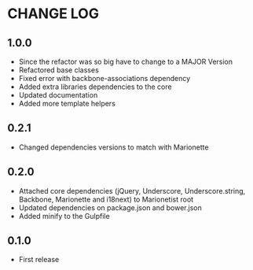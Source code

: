 # CHANGE LOG

## 1.0.0

* Since the refactor was so big have to change to a MAJOR Version
* Refactored base classes
* Fixed error with backbone-associations dependency
* Added extra libraries dependencies to the core
* Updated documentation
* Added more template helpers

## 0.2.1

* Changed dependencies versions to match with Marionette

## 0.2.0

* Attached core dependencies (jQuery, Underscore, Underscore.string, Backbone, Marionette and i18next) to Marionetist root
* Updated dependencies on package.json and bower.json
* Added minify to the Gulpfile

## 0.1.0

* First release
